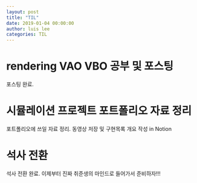 ```yaml
---
layout: post
title: "TIL"
date: 2019-01-04 00:00:00
author: luis lee
categories: TIL
---
```


# rendering VAO VBO 공부 및 포스팅

포스팅 완료.

# 시뮬레이션 프로젝트 포트폴리오 자료 정리

포트폴리오에 쓰일 자료 정리. 동영상 저장 및 구현목록 개요 작성 in Notion

# 석사 전환

석사 전환 완료. 이제부터 진짜 취준생의 마인드로 들어가서 준비하자!!!

